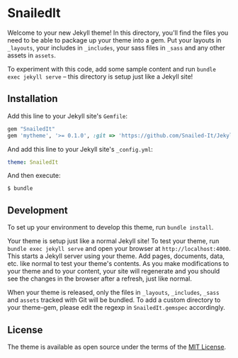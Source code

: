 # SnailedIt

Welcome to your new Jekyll theme! In this directory, you'll find the files you need to be able to package up your theme into a gem. Put your layouts in `_layouts`, your includes in `_includes`, your sass files in `_sass` and any other assets in `assets`.

To experiment with this code, add some sample content and run `bundle exec jekyll serve` – this directory is setup just like a Jekyll site!

## Installation

Add this line to your Jekyll site's `Gemfile`:

```ruby
gem "SnailedIt"
gem 'mytheme', '>= 0.1.0', :git => 'https://github.com/Snailed-It/JekyllTheme.git'
```

And add this line to your Jekyll site's `_config.yml`:

```yaml
theme: SnailedIt
```

And then execute:

    $ bundle

## Development

To set up your environment to develop this theme, run `bundle install`.

Your theme is setup just like a normal Jekyll site! To test your theme, run `bundle exec jekyll serve` and open your browser at `http://localhost:4000`. This starts a Jekyll server using your theme. Add pages, documents, data, etc. like normal to test your theme's contents. As you make modifications to your theme and to your content, your site will regenerate and you should see the changes in the browser after a refresh, just like normal.

When your theme is released, only the files in `_layouts`, `_includes`, `_sass` and `assets` tracked with Git will be bundled.
To add a custom directory to your theme-gem, please edit the regexp in `SnailedIt.gemspec` accordingly.

## License

The theme is available as open source under the terms of the [MIT License](https://opensource.org/licenses/MIT).
